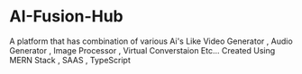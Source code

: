 # AI-Fusion-Hub
A platform that has combination of various Ai's Like Video Generator , Audio Generator , Image Processor , Virtual Converstaion Etc... Created Using MERN Stack , SAAS , TypeScript 

